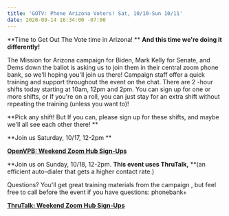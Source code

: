 ```yaml
---
title: 'GOTV: Phone Arizona Voters! Sat, 10/10-Sun 10/11'
date: 2020-09-14 16:34:00 -07:00
---
```


**Time to Get Out The Vote time in Arizona! ** **And this time we're doing it differently!**

The Mission for Arizona campaign for Biden, Mark Kelly for Senate, and Dems down the ballot is asking us to join them in their central zoom phone bank,  so we'll hoping you'll join us there!  Campaign staff offer a quick training and support throughout the event on the chat. There are 2 -hour shifts today starting at  10am, 12pm and 2pm.  You can sign up for one or more shifts, or If you're on a roll, you can just stay for an extra shift without repeating the training (unless you want to)! 

**Pick any shift! But If you can, please sign up for these shifts, and maybe we'll all see each other there!  **

**Join us Saturday, 10/17, 12-2pm **

**[OpenVPB: Weekend Zoom Hub Sign-Ups  ](https://www.mobilize.us/missionforaz/event/312751/)**

**Join us on Sunday, 10/18, 12-2pm. **This event uses ThruTalk,** **(an efficient auto-dialer that gets a higher contact rate.)

Questions? You'll get great training materials from the campaign , but feel free to call before the event if you have questions: phonebank\+

**[ThruTalk: Weekend Zoom Hub Sign-Ups ](https://www.mobilize.us/missionforaz/event/312513/)**